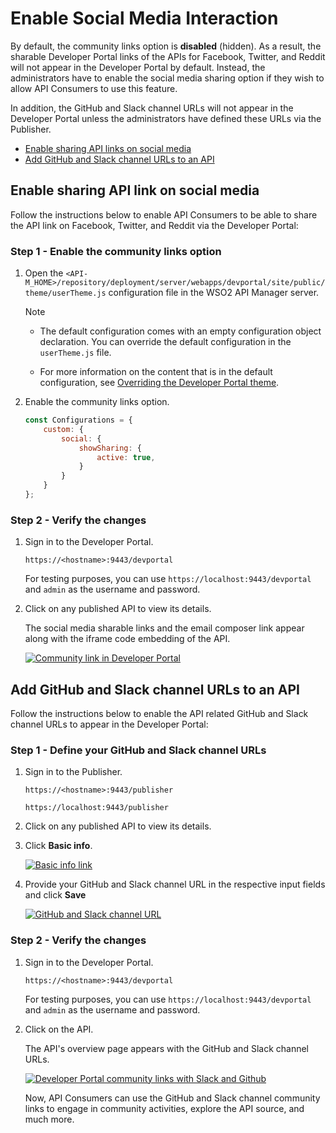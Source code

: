 # Enable Social Media Interaction

By default, the community links option is **disabled** (hidden). As a result, the sharable Developer Portal links of the APIs for Facebook, Twitter, and Reddit will not appear in the Developer Portal by default. Instead, the administrators have to enable the social media sharing option if they wish to allow API Consumers to use this feature.

In addition, the GitHub and Slack channel URLs will not appear in the Developer Portal unless the administrators have defined these URLs via the Publisher.

- [Enable sharing API links on social media](#enable-sharing-api-links-on-social-media)
- [Add GitHub and Slack channel URLs to an API](#add-github-and-slack-channel-urls-to-an-api)

## Enable sharing API link on social media

Follow the instructions below to enable API Consumers to be able to share the API link on Facebook, Twitter, and Reddit via the Developer Portal:

### Step 1 - Enable the community links option 

1. Open the `<API-M_HOME>/repository/deployment/server/webapps/devportal/site/public/theme/userTheme.js` configuration file in the WSO2 API Manager server.

    <html>
    <div class="admonition note">
    <p class="admonition-title">Note</p>
    <ul>
    <li>
    The default configuration comes with an empty configuration object declaration. You can override the default configuration in the <code>userTheme.js</code> file.
    </li>
    <li>
    <p>For more information on the content that is in the default configuration, see <a href="{{base_path}}/reference/customize-product/customizations/customizing-the-developer-portal/overriding-developer-portal-theme/#content-of-defaultthemejs">Overriding the Developer Portal theme</a>.</p>
    </li>
    </ul>
    </div> 
    </html>

2.  Enable the community links option.

    ```javascript
    const Configurations = {
        custom: {
            social: {
                showSharing: {
                    active: true,
                }
            }
        }
    };
    ```

### Step 2 - Verify the changes

1.  Sign in to the Developer Portal.

    `https://<hostname>:9443/devportal`
     
    For testing purposes, you can use `https://localhost:9443/devportal` and `admin` as the username and password.

2. Click on any published API to view its details. 

     The social media sharable links and the email composer link appear along with the iframe code embedding of the API.

    [![Community link in Developer Portal]({{base_path}}/assets/img/design/community-features/devportal-default-community-links.png)]({{base_path}}/assets/img/design/community-features/devportal-default-community-links.png)
    

## Add GitHub and Slack channel URLs to an API

Follow the instructions below to enable the API related GitHub and Slack channel URLs to appear in the Developer Portal:

### Step 1 - Define your GitHub and Slack channel URLs

1.  Sign in to the Publisher.

    `https://<hostname>:9443/publisher`
     
    `https://localhost:9443/publisher`

2. Click on any published API to view its details.

3. Click **Basic info**.

    [![Basic info link]({{base_path}}/assets/img/design/community-features/publisher-community-link-basic-info.png)]({{base_path}}/assets/img/design/community-features/publisher-community-link-basic-info.png)

4. Provide your GitHub and Slack channel URL in the respective input fields and click **Save**

    [![GitHub and Slack channel URL]({{base_path}}/assets/img/design/community-features/publisher-slack-urls.png)]({{base_path}}/assets/img/design/community-features/publisher-slack-urls.png)

### Step 2 - Verify the changes

1. Sign in to the Developer Portal.

    `https://<hostname>:9443/devportal`
     
    For testing purposes, you can use `https://localhost:9443/devportal` and `admin` as the username and password.

2. Click on the API.

     The API's overview page appears with the GitHub and Slack channel URLs.

     [![Developer Portal community links with Slack and Github]({{base_path}}/assets/img/design/community-features/devportal-community-links-with-slack-github.png)]({{base_path}}/assets/img/design/community-features/devportal-community-links-with-slack-github.png)

     Now, API Consumers can use the GitHub and Slack channel community links to engage in community activities, explore the API source, and much more.
